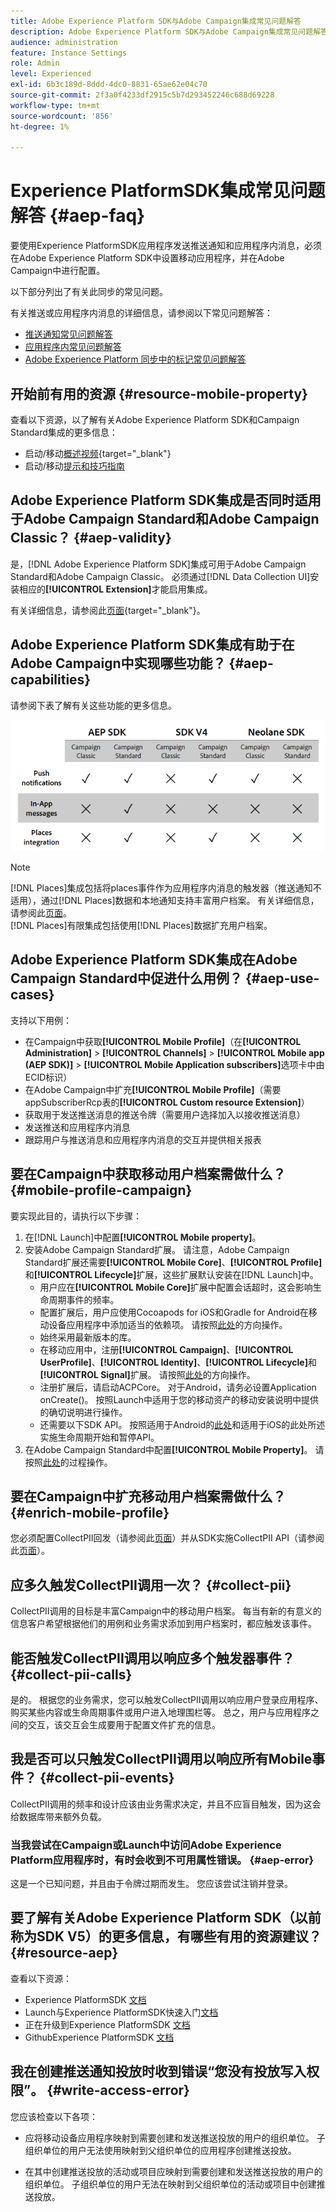 ```yaml
---
title: Adobe Experience Platform SDK与Adobe Campaign集成常见问题解答
description: Adobe Experience Platform SDK与Adobe Campaign集成常见问题解答
audience: administration
feature: Instance Settings
role: Admin
level: Experienced
exl-id: 6b3c189d-8ddd-4dc0-8831-65ae62e04c70
source-git-commit: 2f3a0f4233df2915c5b7d293452246c688d69228
workflow-type: tm+mt
source-wordcount: '856'
ht-degree: 1%

---
```


# Experience PlatformSDK集成常见问题解答 {#aep-faq}

要使用Experience PlatformSDK应用程序发送推送通知和应用程序内消息，必须在Adobe Experience Platform SDK中设置移动应用程序，并在Adobe Campaign中进行配置。

以下部分列出了有关此同步的常见问题。

有关推送或应用程序内消息的详细信息，请参阅以下常见问题解答：

* [推送通知常见问题解答](../../channels/using/about-push-notifications.md#push-faq)
* [应用程序内常见问题解答](../../channels/using/in-app-faq.md)
* [Adobe Experience Platform 同步中的标记常见问题解答](../../administration/using/syncwithlaunch-faq.md)

## 开始前有用的资源 {#resource-mobile-property}

查看以下资源，以了解有关Adobe Experience Platform SDK和Campaign Standard集成的更多信息：

* 启动/移动[概述视频](https://www.adobe.com/experience-platform/launch.html#acpl-mobile-video){target="_blank"}
* 启动/移动[提示和技巧指南](https://www.adobe.com/content/dam/dx/us/en/products/experience-platform/launch-tag-manager/pdfs/adobe-cloud-platform-launch-tips-and-tricks-sheet.pdf)

## Adobe Experience Platform SDK集成是否同时适用于Adobe Campaign Standard和Adobe Campaign Classic？ {#aep-validity}

是，[!DNL Adobe Experience Platform SDK]集成可用于Adobe Campaign Standard和Adobe Campaign Classic。 必须通过[!DNL Data Collection UI]安装相应的&#x200B;**[!UICONTROL Extension]**&#x200B;才能启用集成。

有关详细信息，请参阅此[页面](https://developer.adobe.com/client-sdks/documentation/adobe-campaign-standard){target="_blank"}。

## Adobe Experience Platform SDK集成有助于在Adobe Campaign中实现哪些功能？ {#aep-capabilities}

请参阅下表了解有关这些功能的更多信息。

![](assets/faq.png)

>[!NOTE]
>
>[!DNL Places]集成包括将places事件作为应用程序内消息的触发器（推送通知不适用），通过[!DNL Places]数据和本地通知支持丰富用户档案。 有关详细信息，请参阅此[页面](../../channels/using/preparing-and-sending-an-in-app-message.md)。 <br>[!DNL Places]有限集成包括使用[!DNL Places]数据扩充用户档案。

## Adobe Experience Platform SDK集成在Adobe Campaign Standard中促进什么用例？ {#aep-use-cases}

支持以下用例：

* 在Campaign中获取&#x200B;**[!UICONTROL Mobile Profile]**（在&#x200B;**[!UICONTROL Administration]** > **[!UICONTROL Channels]** > **[!UICONTROL Mobile app (AEP SDK)]** > **[!UICONTROL Mobile Application subscribers]**&#x200B;选项卡中由ECID标识）
* 在Adobe Campaign中扩充&#x200B;**[!UICONTROL Mobile Profile]**（需要appSubscriberRcp表的&#x200B;**[!UICONTROL Custom resource Extension]**）
* 获取用于发送推送消息的推送令牌（需要用户选择加入以接收推送消息）
* 发送推送和应用程序内消息
* 跟踪用户与推送消息和应用程序内消息的交互并提供相关报表

## 要在Campaign中获取移动用户档案需做什么？ {#mobile-profile-campaign}

要实现此目的，请执行以下步骤：

1. 在[!DNL Launch]中配置&#x200B;**[!UICONTROL Mobile property]**。
1. 安装Adobe Campaign Standard扩展。 请注意，Adobe Campaign Standard扩展还需要&#x200B;**[!UICONTROL Mobile Core]**、**[!UICONTROL Profile]**&#x200B;和&#x200B;**[!UICONTROL Lifecycle]**&#x200B;扩展，这些扩展默认安装在[!DNL Launch]中。
   * 用户应在&#x200B;**[!UICONTROL Mobile Core]**&#x200B;扩展中配置会话超时，这会影响生命周期事件的频率。
   * 配置扩展后，用户应使用Cocoapods for iOS和Gradle for Android在移动设备应用程序中添加适当的依赖项。 请按照[此处](https://developer.adobe.com/client-sdks/documentation/adobe-campaign-standard)的方向操作。
   * 始终采用最新版本的库。
   * 在移动应用中，注册&#x200B;**[!UICONTROL Campaign]**、**[!UICONTROL UserProfile]**、**[!UICONTROL Identity]**、**[!UICONTROL Lifecycle]**&#x200B;和&#x200B;**[!UICONTROL Signal]**&#x200B;扩展。 请按照[此处](https://developer.adobe.com/client-sdks/documentation/adobe-campaign-standard/#register-the-campaign-standard-extension-with-mobile-core)的方向操作。
   * 注册扩展后，请启动ACPCore。 对于Android，请务必设置Application onCreate()。 按照Launch中适用于您的移动资产的移动安装说明中提供的确切说明进行操作。
   * 还需要以下SDK API。 按照适用于Android的[此处](https://developer.adobe.com/client-sdks/documentation/mobile-core/lifecycle/android)和适用于iOS的此处所述实施生命周期开始和暂停API。
1. 在Adobe Campaign Standard中配置&#x200B;**[!UICONTROL Mobile Property]**。 请按照[此处](../../administration/using/configuring-a-mobile-application.md#channel-specific-config)的过程操作。

## 要在Campaign中扩充移动用户档案需做什么？ {#enrich-mobile-profile}

您必须配置CollectPII回发（请参阅此[页面](../../administration/using/configuring-rules-launch.md#pii-postback)）并从SDK实施CollectPII API（请参阅此[页面](https://developer.adobe.com/client-sdks/documentation/mobile-core/api-reference)）。

## 应多久触发CollectPII调用一次？ {#collect-pii}

CollectPII调用的目标是丰富Campaign中的移动用户档案。 每当有新的有意义的信息客户希望根据他们的用例和业务需求添加到用户档案时，都应触发该事件。

## 能否触发CollectPII调用以响应多个触发器事件？ {#collect-pii-calls}

是的。 根据您的业务需求，您可以触发CollectPII调用以响应用户登录应用程序、购买某些内容或生命周期事件或用户进入地理围栏等。 总之，用户与应用程序之间的交互，该交互会生成要用于配置文件扩充的信息。

## 我是否可以只触发CollectPII调用以响应所有Mobile事件？ {#collect-pii-events}

CollectPII调用的频率和设计应该由业务需求决定，并且不应盲目触发，因为这会给数据库带来额外负载。

### 当我尝试在Campaign或Launch中访问Adobe Experience Platform应用程序时，有时会收到不可用属性错误。 {#aep-error}

这是一个已知问题，并且由于令牌过期而发生。 您应该尝试注销并登录。

## 要了解有关Adobe Experience Platform SDK（以前称为SDK V5）的更多信息，有哪些有用的资源建议？{#resource-aep}

查看以下资源：

* Experience PlatformSDK [文档](https://developer.adobe.com/client-sdks/documentation/)
* Launch与Experience PlatformSDK快速入门[文档](https://developer.adobe.com/client-sdks/documentation/getting-started/create-a-mobile-property/)
* 正在升级到Experience PlatformSDK [文档](https://developer.adobe.com/client-sdks/resources/upgrade-platform-sdks/)
* GithubExperience PlatformSDK [文档](https://github.com/Adobe-Marketing-Cloud/acp-sdks/)

## 我在创建推送通知投放时收到错误“您没有投放写入权限”。 {#write-access-error}

您应该检查以下各项：

* 应将移动设备应用程序映射到需要创建和发送推送投放的用户的组织单位。 子组织单位的用户无法使用映射到父组织单位的应用程序创建推送投放。

* 在其中创建推送投放的活动或项目应映射到需要创建和发送推送投放的用户的组织单位。 子组织单位的用户无法在映射到父组织单位的活动或项目中创建推送投放。
